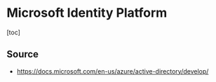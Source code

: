 # Microsoft Identity Platform

[toc]

## Source

-  https://docs.microsoft.com/en-us/azure/active-directory/develop/